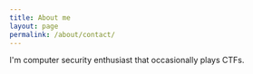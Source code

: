 ```yaml
---
title: About me
layout: page
permalink: /about/contact/
---
```


I'm computer security enthusiast that occasionally plays CTFs.
